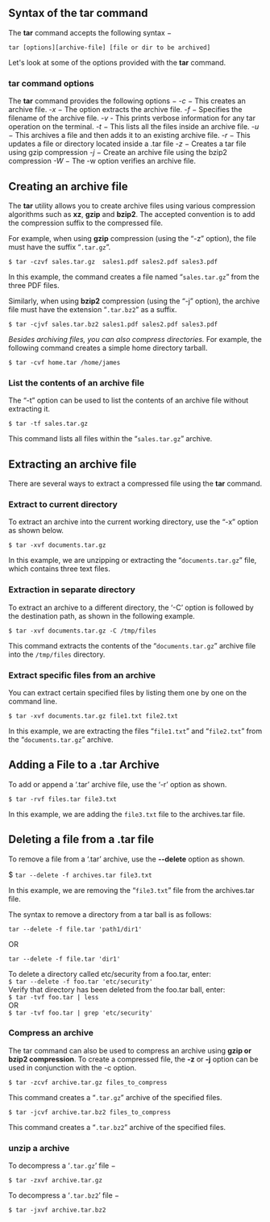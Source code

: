 ## Syntax of the tar command

The **tar** command accepts the following syntax −

```
tar [options][archive-file] [file or dir to be archived]
```

Let's look at some of the options provided with the **tar** command.
### tar command options

The **tar** command provides the following options −
     _-c_ − This creates an archive file.
     _-x_ − The option extracts the archive file.
    _-f_ − Specifies the filename of the archive file.
    _-v_ - This prints verbose information for any tar operation on the terminal.
    _-t_ − This lists all the files inside an archive file.
    _-u_ − This archives a file and then adds it to an existing archive file.
    _-r_ − This updates a file or directory located inside a .tar file
    _-z_ − Creates a tar file using gzip compression
    _-j_ − Create an archive file using the bzip2 compression
    _-W_ − The -w option verifies an archive file.
    
## Creating an archive file

The **tar** utility allows you to create archive files using various compression algorithms such as **xz**, **gzip** and **bzip2**. The accepted convention is to add the compression suffix to the compressed file.

For example, when using **gzip** compression (using the “-z” option), the file must have the suffix “`.tar.gz`”.

```
$ tar -czvf sales.tar.gz  sales1.pdf sales2.pdf sales3.pdf
```

In this example, the command creates a file named “`sales.tar.gz`” from the three PDF files.

Similarly, when using **bzip2** compression (using the “-j” option), the archive file must have the extension “`.tar.bz2`” as a suffix.

```
$ tar -cjvf sales.tar.bz2 sales1.pdf sales2.pdf sales3.pdf
```

*Besides archiving files, you can also compress directories.* For example, the following command creates a simple home directory tarball.

`$ tar -cvf home.tar /home/james`

### List the contents of an archive file

The “-t” option can be used to list the contents of an archive file without extracting it.

`$ tar -tf sales.tar.gz`

This command lists all files within the “`sales.tar.gz`” archive.

## Extracting an archive file

There are several ways to extract a compressed file using the **tar** command.

### Extract to current directory

To extract an archive into the current working directory, use the “-x” option as shown below.

`$ tar -xvf documents.tar.gz`

In this example, we are unzipping or extracting the “`documents.tar.gz`” file, which contains three text files.

### Extraction in separate directory

To extract an archive to a different directory, the ‘-C’ option is followed by the destination path, as shown in the following example.

`$ tar -xvf documents.tar.gz -C /tmp/files`

This command extracts the contents of the “`documents.tar.gz`” archive file into the `/tmp/files` directory.

### Extract specific files from an archive

You can extract certain specified files by listing them one by one on the command line.

`$ tar -xvf documents.tar.gz file1.txt file2.txt`

In this example, we are extracting the files “`file1.txt`” and “`file2.txt`” from the “`documents.tar.gz`” archive.

## Adding a File to a .tar Archive

To add or append a ‘.tar’ archive file, use the ‘-r’ option as shown.

`$ tar -rvf files.tar file3.txt`

In this example, we are adding the `file3.txt` file to the archives.tar file.

## Deleting a file from a .tar file

To remove a file from a ‘.tar’ archive, use the **--delete** option as shown.

$ `tar --delete -f archives.tar file3.txt`

In this example, we are removing the “`file3.txt`” file from the archives.tar file.

The syntax to remove a directory from a tar ball is as follows:

`tar --delete -f file.tar 'path1/dir1'`

OR

`tar --delete -f file.tar 'dir1'`

To delete a directory called etc/security from a foo.tar, enter:  
`$ tar --delete -f foo.tar 'etc/security'`  
Verify that directory has been deleted from the foo.tar ball, enter:  
`$ tar -tvf foo.tar | less`  
OR  
`$ tar -tvf foo.tar | grep 'etc/security'`
### Compress an archive

The tar command can also be used to compress an archive using **gzip or bzip2 compression**. To create a compressed file, the **-z** or **-j** option can be used in conjunction with the -c option.

`$ tar -zcvf archive.tar.gz files_to_compress`

This command creates a “`.tar.gz`” archive of the specified files.

`$ tar -jcvf archive.tar.bz2 files_to_compress`

This command creates a “`.tar.bz2`” archive of the specified files.

### unzip a archive

To decompress a ‘`.tar.gz`’ file −

`$ tar -zxvf archive.tar.gz`

To decompress a ‘`.tar.bz2`’ file −

`$ tar -jxvf archive.tar.bz2`